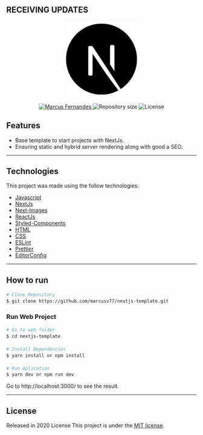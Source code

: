 ## RECEIVING UPDATES

<p align="center">
   <img src="./image/NextJs.png" alt="NextJs" width="200"/>
</p>

<p align="center">	
   <a href="https://www.linkedin.com/in/marcus-fernandes-f77/">
      <img alt="Marcus Fernandes" src="https://img.shields.io/badge/Marcus-000?style=flat&logo=linkedin&labelColor=000" />
   </a>
  <img alt="Repository size" src="https://img.shields.io/github/repo-size/marcusv77/nextjs-template?color=000&label=Repo%20size">
  <img alt="License" src="https://img.shields.io/badge/license-MIT-000">
</p>


## Features

* Base template to start projects with NextJs.
* Ensuring static and hybrid server rendering along with good a SEO.

---

## Technologies
This project was made using the follow technologies:
 
* [Javascript](https://www.javascript.com/)      
* [NextJs](https://nextjs.org/)
* [Next-Images](https://www.npmjs.com/package/next-images) 
* [ReactJs](https://reactjs.org/)    
* [Styled-Components](https://styled-components.com/)
* [HTML](https://html.com/)       
* [CSS](https://www.w3.org/Style/CSS/Overview.en.html)  
* [ESLint](https://eslint.org/)
* [Prettier](https://prettier.io/)
* [EditorConfig](https://editorconfig.org/)

---

## How to run
```bash
# Clone Repository
$ git clone https://github.com/marcusv77/nextjs-template.git
```
### Run Web Project

```bash
# Go to web folder
$ cd nextjs-template

# Install Dependencies
$ yarn install or npm install

# Run Aplication
$ yarn dev or npm run dev
```
Go to http://localhost:3000/ to see the result.

---

## License

Released in 2020 License
This project is under the [MIT license](./LICENSE).
